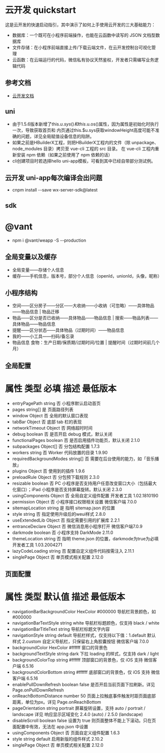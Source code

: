 # 云开发 quickstart
这是云开发的快速启动指引，其中演示了如何上手使用云开发的三大基础能力：
- 数据库：一个既可在小程序前端操作，也能在云函数中读写的 JSON 文档型数据库
- 文件存储：在小程序前端直接上传/下载云端文件，在云开发控制台可视化管理
- 云函数：在云端运行的代码，微信私有协议天然鉴权，开发者只需编写业务逻辑代码

## 参考文档
- [云开发文档](https://developers.weixin.qq.com/miniprogram/dev/wxcloud/basis/getting-started.html)

## uni
- 由于1.5.6版本新增了this.$u.sys()和this.$u.os()属性，因为属性是初始化时执行一次，导致获取首页和 内页通过this.$u.sys获取windowHeight高度可能不准确的问题，详见全局赋值设备信息的陷阱。
- 如果之前是HBuilderX工程，则把HBuilderX工程内的文件（除 unpackage、node_modules 目录）拷贝至 vue-cli 工程的 src 目录。 在 vue-cli 工程内重新安装 npm 依赖（如果之前使用了 npm 依赖的话）
- cli创建项目时若选择hello uni-app模板，可看到其中已经自带部分测试例。

## 云开发 uni-app每次编译会出问题 
- cnpm install --save wx-server-sdk@latest

## sdk
# @vant
- npm i @vant/weapp -S --production


## 全局变量以及缓存
- 全局变量——存储个人信息
- 缓存——手机信息，版本号，部分个人信息（openId，unionId，头像，昵称）


## 小程序结构
- 空间——区分房子——分区——大收纳——小收纳（可忽略）——具体物品——物品信息 | 物品迁移
- 物品——区分是否已收纳——具体物品——物品信息 | 搜索——物品列表——具体物品——物品信息
- 提醒——区分状态——具体物品（过期时间）——物品信息
- 我的——小工具——扫码/备忘录
- 物品信息 食物：生产日期/保质期/过期时间/位置 | 提醒时间（过期时间前几个月）


## 全局配置
# 属性	                      类型	    必填	描述	最低版本
- entryPagePath	            string	    否	小程序默认启动首页	
- pages	                    string[]	是	页面路径列表	
- window	                Object	    否	全局的默认窗口表现	
- tabBar	                Object	    否	底部 tab 栏的表现	
- networkTimeout	        Object	    否	网络超时时间	
- debug	                    boolean	    否	是否开启 debug 模式，默认关闭	
- functionalPages	        boolean	    否	是否启用插件功能页，默认关闭	2.1.0
- subpackages	            Object[]	否	分包结构配置	1.7.3
- workers	                string	    否	Worker 代码放置的目录	1.9.90
- requiredBackgroundModes	string[]	否	需要在后台使用的能力，如「音乐播放」	
- plugins	                Object	    否	使用到的插件	1.9.6
- preloadRule	            Object	    否	分包预下载规则	2.3.0
- resizable	                boolean	    否	PC 小程序是否支持用户任意改变窗口大小（包括最大化窗口）；iPad 小程序是否支持屏幕旋转。默认关闭	2.3.0
- usingComponents	        Object	    否	全局自定义组件配置	开发者工具 1.02.1810190
- permission	            Object	    否	小程序接口权限相关设置	微信客户端 7.0.0
- sitemapLocation	        string	    是	指明 sitemap.json 的位置	
- style	                    string	    否	指定使用升级后的weui样式	2.8.0
- useExtendedLib	        Object	    否	指定需要引用的扩展库	2.2.1
- entranceDeclare	        Object	    否	微信消息用小程序打开	微信客户端7.0.9
- darkmode	                boolean	    否	小程序支持 DarkMode	2.11.0
- themeLocation	            string	    否	指明 theme.json 的位置，darkmode为true为必填	开发者工具 1.03.2004271
- lazyCodeLoading	        string	    否	配置自定义组件代码按需注入	2.11.1
- singlePage	            Object	    否	单页模式相关配置	2.12.0

## 页面配置
# 属性	                            类型	    默认值	    描述	最低版本
- navigationBarBackgroundColor	HexColor	#000000	    导航栏背景颜色，如 #000000	
- navigationBarTextStyle	    string	    white	    导航栏标题颜色，仅支持 black / white	
- navigationBarTitleText	    string		            导航栏标题文字内容	
- navigationStyle	            string	    default	    导航栏样式，仅支持以下值：1.default 默认样式 2.custom 自定义导航栏，只保留右上角胶囊按钮	微信客户端 7.0.0
- backgroundColor	            HexColor	#ffffff	    窗口的背景色	
- backgroundTextStyle	        string	    dark	    下拉 loading 的样式，仅支持 dark / light	
- backgroundColorTop	        string	    #ffffff	    顶部窗口的背景色，仅 iOS 支持	微信客户端 6.5.16
- backgroundColorBottom	        string	    #ffffff	    底部窗口的背景色，仅 iOS 支持	微信客户端 6.5.16
- enablePullDownRefresh	        boolean	    false	    是否开启当前页面下拉刷新。详见 Page.onPullDownRefresh	
- onReachBottomDistance	        number	    50	        页面上拉触底事件触发时距页面底部距离，单位为px。详见 Page.onReachBottom	
- pageOrientation	            string	    portrait	屏幕旋转设置，支持 auto / portrait / landscape 详见 响应显示区域变化	2.4.0 (auto) / 2.5.0 (landscape)
- disableScroll	                boolean	    false	    设置为 true 则页面整体不能上下滚动。只在页面配置中有效，无法在 app.json 中设置	
- usingComponents	            Object	    否	        页面自定义组件配置	1.6.3
- style	                        string	    default	    启用新版的组件样式	2.10.2
- singlePage	                Object	    否	        单页模式相关配置	2.12.0